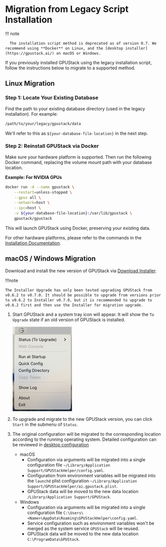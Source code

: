 # Migration from Legacy Script Installation

!!! note

      The installation script method is deprecated as of version 0.7. We recommend using **Docker** on Linux, and the [desktop installer](https://gpustack.ai/) on macOS or Windows.

If you previously installed GPUStack using the legacy installation script, follow the instructions below to migrate to a supported method.

## Linux Migration

### Step 1: Locate Your Existing Database

Find the path to your existing database directory (used in the legacy installation). For example:

```bash
/path/to/your/legacy/gpustack/data
```

We'll refer to this as `${your-database-file-location}` in the next step.

### Step 2: Reinstall GPUStack via Docker

Make sure your hardware platform is supported. Then run the following Docker command, replacing the volume mount path with your database location.

**Example: For NVIDIA GPUs**

```bash
docker run -d --name gpustack \
    --restart=unless-stopped \
    --gpus all \
    --network=host \
    --ipc=host \
    -v ${your-database-file-location}:/var/lib/gpustack \
    gpustack/gpustack
```

This will launch GPUStack using Docker, preserving your existing data.

For other hardware platforms, please refer to the commands in the [Installation Documentation](installation/installation-requirements.md).

## macOS / Windows Migration

Download and install the new version of GPUStack via [Download Installer](./installation/desktop-installer.md#download-installer).

!!!note

    The Installer Upgrade has only been tested upgrading GPUStack from v0.6.2 to v0.7.0. It should be possible to upgrade from versions prior to v0.6.2 to Installer v0.7.0, but it is recommended to upgrade to v0.6.2 first and then use the Installer for migration upgrade.

1. Start GPUStack and a system tray icon will appear. It will show the `To Upgrade` state if an old version of GPUStack is installed.

   ![darwin-to-upgrade-state](./assets/desktop-installer/to-upgrade-darwin.png)

1. To upgrade and migrate to the new GPUStack version, you can click `Start` in the submenu of `Status`.
1. The original configuration will be migrated to the corresponding location according to the running operating system. Detailed configuration can be reviewed in [desktop configuration](./user-guide/desktop-setup.md#configuration)

   - macOS
     - Configuration via arguments will be migrated into a single configuration file `~/Library/Application Support/GPUStackHelper/config.yaml`.
     - Configuration from environment variables will be migrated into the `launchd` plist configuration `~/Library/Application Support/GPUStackHelper/ai.gpustack.plist`.
     - GPUStack data will be moved to the new data location `/Library/Application Support/GPUStack`.
   - Windows
     - Configuration via arguments will be migrated into a single configuration file `C:\Users\<Name>\AppData\Roaming\GPUStackHelper\config.yaml`.
     - Service configuration such as environment variables won't be merged as the system service `GPUStack` will be reused.
     - GPUStack data will be moved to the new data location `C:\ProgramData\GPUStack`.
